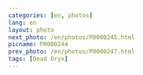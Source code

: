 ```yaml
---
categories: [en, photos]
lang: en
layout: photo
next_photo: /en/photos/P0000245.html
picname: P0000244
prev_photo: /en/photos/P0000247.html
tags: [Dead Oryx]
---
```

